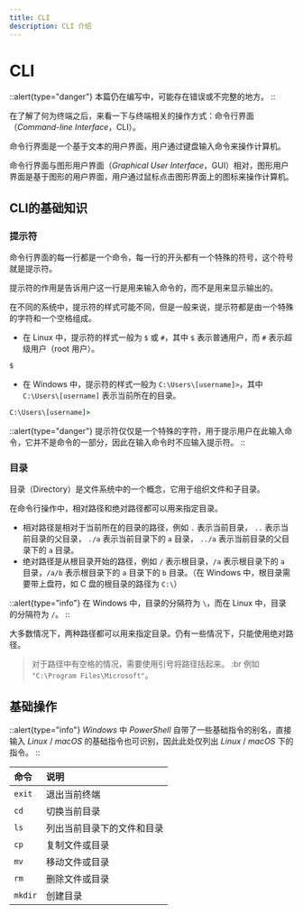 ```yaml
---
title: CLI
description: CLI 介绍
---
```


# CLI

::alert{type="danger"}
本篇仍在编写中，可能存在错误或不完整的地方。
::

在了解了何为终端之后，来看一下与终端相关的操作方式：命令行界面（*Command-line Interface*，CLI）。

命令行界面是一个基于文本的用户界面，用户通过键盘输入命令来操作计算机。

命令行界面与图形用户界面（*Graphical User Interface*，GUI）相对，图形用户界面是基于图形的用户界面，用户通过鼠标点击图形界面上的图标来操作计算机。


## CLI的基础知识

### 提示符

命令行界面的每一行都是一个命令，每一行的开头都有一个特殊的符号，这个符号就是提示符。

提示符的作用是告诉用户这一行是用来输入命令的，而不是用来显示输出的。

在不同的系统中，提示符的样式可能不同，但是一般来说，提示符都是由一个特殊的字符和一个空格组成。

- 在 Linux 中，提示符的样式一般为 `$` 或 `#`，其中 `$` 表示普通用户，而 `#` 表示超级用户（root 用户）。

```bash
$ 
```

- 在 Windows 中，提示符的样式一般为 `C:\Users\[username]>`，其中 `C:\Users\[username]` 表示当前所在的目录。

```cmd
C:\Users\[username]>
```

::alert{type="danger"}
提示符仅仅是一个特殊的字符，用于提示用户在此输入命令，它并不是命令的一部分，因此在输入命令时不应输入提示符。
::


### 目录

目录（Directory）是文件系统中的一个概念，它用于组织文件和子目录。

在命令行操作中，相对路径和绝对路径都可以用来指定目录。

- 相对路径是相对于当前所在的目录的路径，例如 `.` 表示当前目录， `..` 表示当前目录的父目录， `./a` 表示当前目录下的 `a` 目录， `../a` 表示当前目录的父目录下的 `a` 目录。
- 绝对路径是从根目录开始的路径，例如 `/` 表示根目录，`/a` 表示根目录下的 `a` 目录，`/a/b` 表示根目录下的 `a` 目录下的 `b` 目录。（在 Windows 中，根目录需要带上盘符，如 C 盘的根目录的路径为 `C:\`）

::alert{type="info"}
在 Windows 中，目录的分隔符为 `\`，而在 Linux 中，目录的分隔符为 `/`。
::

大多数情况下，两种路径都可以用来指定目录。仍有一些情况下，只能使用绝对路径。

> 对于路径中有空格的情况，需要使用引号将路径括起来。 :br
> 例如 `"C:\Program Files\Microsoft"`。

## 基础操作

::alert{type="info"}
*Windows* 中 *PowerShell* 自带了一些基础指令的别名，直接输入 *Linux* / *macOS* 的基础指令也可识别，因此此处仅列出 *Linux* / *macOS* 下的指令。
::

| 命令 | 说明|
| :--- | :--- |
| `exit` | 退出当前终端 |
| `cd` | 切换当前目录 |
| `ls` | 列出当前目录下的文件和目录 |
| `cp` | 复制文件或目录 |
| `mv` | 移动文件或目录 |
| `rm` | 删除文件或目录 |
| `mkdir` | 创建目录 |
